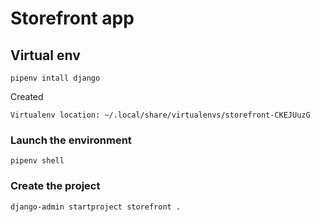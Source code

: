 # Storefront app

## Virtual env

```
pipenv intall django
```

Created

```
Virtualenv location: ~/.local/share/virtualenvs/storefront-CKEJUuzG
```

### Launch the environment

```
pipenv shell
```

### Create the project

```
django-admin startproject storefront .
```